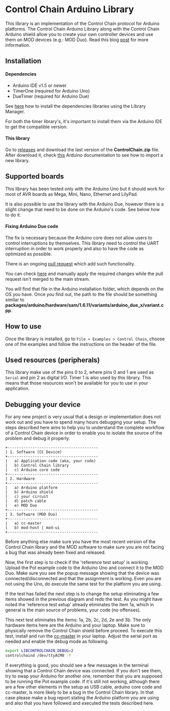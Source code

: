 # Control Chain Arduino Library

This library is an implementation of the Control Chain protocol for Arduino platforms. The Control
Chain Arduino Library along with the Control Chain Arduino shield allow you to create your own
controller devices and use them on MOD devices (e.g.: MOD Duo). Read this blog
[post](https://www.moddevices.com/blog/2017/05/06/tutorial-arduino-control-chain) for more
information.

## Installation

#### Dependencies

* Arduino IDE v1.5 or newer
* TimerOne (required for Arduino Uno)
* DueTimer (required for Arduino Due)

See [here](https://www.arduino.cc/en/guide/libraries#toc3) how to install the dependencies
libraries using the Library Manager.

For both the timer library's, it's important to install them via the Arduino IDE to get the compatible version.

#### This library

Go to [releases](https://github.com/moddevices/cc-arduino-lib/releases) and download
the last version of the **ControlChain.zip** file.
After download it, check [this](https://www.arduino.cc/en/guide/libraries#toc4)
Arduino documentation to see how to import a new library.

## Supported boards

This library has been tested only with the Arduino Uno but it should work for most of AVR
boards as Mega, Mini, Nano, Ethernet and LilyPad.

It is also possible to use the library with the Arduino Due, however there is a slight change
that need to be done on the Arduino's code. See below how to do it.

#### Fixing Arduino Due code

The fix is necessary because the Arduino core does not allow users to control interruptions by
themselves. This library need to control the UART interruption in order to work properly and also
to have the code as optimized as possible.

There is an ongoing [pull request](https://github.com/arduino/ArduinoCore-sam/pull/1) which add
such functionality.

You can check [here](https://github.com/arduino/ArduinoCore-sam/pull/1/files)
and manually apply the required changes while the pull request isn't merged to the main stream.

You will find that file in the Arduino installation folder, which depends on the OS you have. Once
you find out, the path to the file should be something similar to
**packages/arduino/hardware/sam/1.6.11/variants/arduino_due_x/variant.cpp**.

## How to use

Once the library is installed, go to `File > Examples > Control Chain`, choose one
of the examples and follow the instructions on the header of the file.

## Used resources (peripherals)

This library make use of the pins 0 to 2, where pins 0 and 1 are used as `Serial` and
pin 2 as digital I/O. Timer 1 is also used by this library. This means that those resources
won't be available for you to use in your application.

## Debugging your device

For any new project is very usual that a design or implementation does not work out and you have to
spend many hours debugging your setup. The steps described here aims to help you to understand
the complete workflow of a Control Chain device in order to enable you to isolate the source of the
problem and debug it properly.

```
+----------------------------------------
| 1. Software (CC Device)
+----------------------------------------
|   a) Application code (aka, your code)
|   b) Control Chain library
|   c) Arduino core code
+----------------------------------------
| 2. Hardware
+----------------------------------------
|   a) Arduino platform
|   b) Arduino shield
|   c) your circuit
|   d) patch cable
|   e) MOD Duo
+----------------------------------------
| 3. Software (MOD Duo)
+----------------------------------------
|   a) cc-master
|   b) mod-host | mod-ui
+----------------------------------------
```

Before anything else make sure you have the most recent version of the Control Chain library and the
MOD software to make sure you are not facing a bug that was already been fixed and released.

Now, the first step is to check if the 'reference test setup' is working. Upload the Pot example
code to the Arduino Uno and connect it to the MOD Duo. Make sure you see the popup message showing
that the device was connected/disconnected and that the assignment is working. Even you are not
using the Uno, do execute the same test for the platform you are using.

If the test has failed the next step is to change the setup eliminating a few items showed in the
previous diagram and redo the test. As you might have noted the 'reference test setup' already
eliminates the item 1a, which in general is the main source of problems, your code (no offenses).

This next test eliminates the items: 1a, 2b, 2c, 2d, 2e and 3b. The only hardware items here are the
Arduino and your laptop. Make sure to physically remove the Control Chain shield before proceed.
To execute this test, install and run the [cc-master](https://github.com/moddevices/cc-master)
in your laptop. Adjust the serial port as needed and enable the debug mode as following.

```bash
export LIBCONTROLCHAIN_DEBUG=2
controlchaind /dev/ttyACM0 -f
```

If everything is good, you should see a few messages in the terminal showing that a Control Chain
device was connected. If you don't see them, try to swap your Arduino for another one, remember that
you are supposed to be running the Pot example code. If it's still not working, although there are a
few other elements in the setup as USB cable, arduino core code and cc-master, is more likely to be
a bug in the Control Chain library. In that case please make a bug report stating the Arduino
platform you are using and also that you have followed and executed the tests described here.
